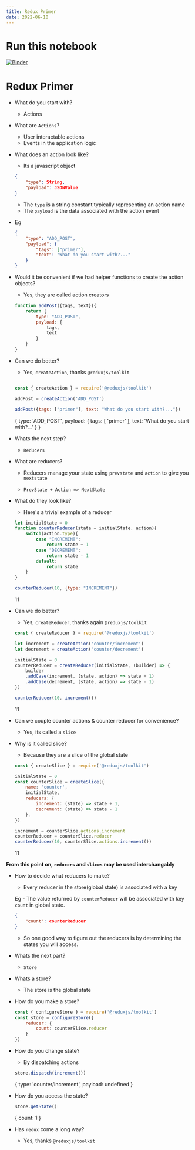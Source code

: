 ```yaml
---
title: Redux Primer
date: 2022-06-10 
---
```


# Run this notebook
[![Binder](https://mybinder.org/badge_logo.svg)](https://mybinder.org/v2/gh/jarusll/notebooks.git/master?labpath=%2Fredux-primer.ipynb)

# Redux Primer

- What do you start with?

	-   Actions

- What are `Actions`?

	-   User interactable actions
	-   Events in the application logic

- What does an action look like?

	-   Its a javascript object

	```json
	{
		"type": String,
		"payload": JSONValue
	}
	```

	-   The `type` is a string constant typically representing an action name
	-   The `payload` is the data associated with the action event

-	Eg
	
	```json
	{
		"type": "ADD_POST",
		"payload": {
			"tags": ["primer"],
			"text": "What do you start with?..."
		}
	}
	```

- Would it be convenient if we had helper functions to create the action objects?

	-   Yes, they are called action creators


	```javascript
	function addPost({tags, text}){
		return {
			type: "ADD_POST",
			payload: {
				tags,
				text
			}
		}
	}
	```

- Can we do better?

	-   Yes, `createAction`, thanks `@reduxjs/toolkit`


	```javascript

	const { createAction } = require('@reduxjs/toolkit')

	addPost = createAction('ADD_POST')

	addPost({tags: ["primer"], text: "What do you start with?..."})
	```

	{ 
		type: 'ADD_POST',
		payload: { 
			tags: [ 'primer' ], 
			text: 'What do you start with?...' 
		} 
	}

- Whats the next step?

	-   `Reducers`

- What are reducers?

	-   Reducers manage your state using `prevstate` and `action` to give you `nextstate`

	-   `PrevState + Action => NextState`

- What do they look like?

	-   Here's a trivial example of a reducer


	```javascript
	let initialState = 0
	function counterReducer(state = initialState, action){
		switch(action.type){
			case "INCREMENT":
				return state + 1
			case "DECREMENT":
				return state - 1
			default:
				return state
		}
	}

	counterReducer(10, {type: "INCREMENT"})
	```

    11

- Can we do better?

	-   Yes, `createReducer`, thanks again `@reduxjs/toolkit`


	```javascript
	const { createReducer } = require('@reduxjs/toolkit')

	let increment = createAction('counter/increment')
	let decrement = createAction('counter/decrement')

	initialState = 0
	counterReducer = createReducer(initialState, (builder) => {
		builder
		.addCase(increment, (state, action) => state + 1)
		.addCase(decrement, (state, action) => state - 1)
	})

	counterReducer(10, increment())
	```

    11


- Can we couple counter actions &amp; counter reducer for convenience?

	-   Yes, its called a `slice`

- Why is it called slice?

	-   Because they are a slice of the global state


	```javascript
	const { createSlice } = require('@reduxjs/toolkit')

	initialState = 0
	const counterSlice = createSlice({
		name: 'counter',
		initialState,
		reducers: {
			increment: (state) => state + 1,
			decrement: (state) => state - 1
		},
	})

	increment = counterSlice.actions.increment
	counterReducer = counterSlice.reducer
	counterReducer(10, counterSlice.actions.increment())

	```

    11

**From this point on, `reducers` and `slices` may be used interchangably**

- How to decide what reducers to make?

	-   Every reducer in the store(global state) is associated with a key

	Eg - The value returned by `counterReducer` will be associated with key `count` in global state.

	```json
	{
		"count": counterReducer
	}
	```

	-   So one good way to figure out the reducers is by determining the states you will access.

- Whats the next part?

	-   `Store`

- Whats a store?

	-   The store is the global state

- How do you make a store?


	```javascript
	const { configureStore } = require('@reduxjs/toolkit')
	const store = configureStore({
		reducer: {
			count: counterSlice.reducer
		}
	})
	```

- How do you change state?

	-   By dispatching actions

	```javascript
	store.dispatch(increment())
	```

    { type: 'counter/increment', payload: undefined }


- How do you access the state?


	```javascript
	store.getState()
	```

    { count: 1 }


- Has `redux` come a long way?

	-   Yes, thanks `@reduxjs/toolkit`
